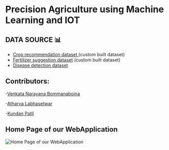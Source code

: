 # Precision Agriculture using Machine Learning and IOT

## DATA SOURCE 📊
- [Crop recommendation dataset ](https://www.kaggle.com/atharvaingle/crop-recommendation-dataset) (custom built dataset)
- [Fertilizer suggestion dataset](https://github.com/Gladiator07/Harvestify/blob/master/Data-processed/fertilizer.csv) (custom built dataset)
- [Disease detection dataset](https://www.kaggle.com/vipoooool/new-plant-diseases-dataset)

  
## Contributors:

-[Venkata Narayana Bommanaboina](https://www.linkedin.com/in/bvnarayana515739/)

-[Atharva Labhasetwar](https://www.linkedin.com/in/atharva-labhasetwar)

-[Kundan Patil](https://www.linkedin.com/in/kundan-patil-638979199)


## Home Page of our WebApplication
![Home Page of our WebApplication](https://github.com/atharval1/precision-agriculture-using-machine-learning/blob/main/Project-docs/App-snaps/Home.png)




